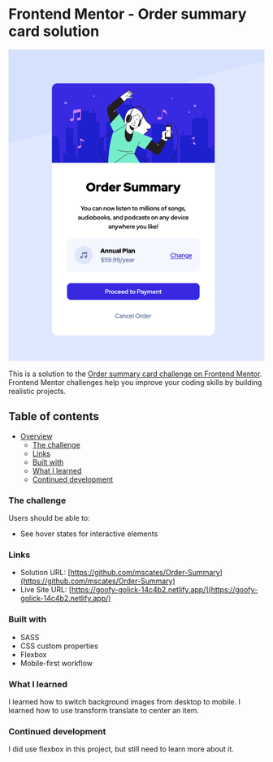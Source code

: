 # Frontend Mentor - Order summary card solution

![Design preview for the Order summary card coding challenge](./Screenshot-order-summary.png)

This is a solution to the [Order summary card challenge on Frontend Mentor](https://www.frontendmentor.io/challenges/order-summary-component-QlPmajDUj). Frontend Mentor challenges help you improve your coding skills by building realistic projects.

## Table of contents

- [Overview](#overview)
  - [The challenge](#the-challenge)
  - [Links](#links)
  - [Built with](#built-with)
  - [What I learned](#what-i-learned)
  - [Continued development](#continued-development)

### The challenge

Users should be able to:

- See hover states for interactive elements

### Links

- Solution URL: [https://github.com/mscates/Order-Summary](https://github.com/mscates/Order-Summary)
- Live Site URL: [https://goofy-golick-14c4b2.netlify.app/](https://goofy-golick-14c4b2.netlify.app/)

### Built with

- SASS
- CSS custom properties
- Flexbox
- Mobile-first workflow

### What I learned

I learned how to switch background images from desktop to mobile. I learned how to use transform translate to center an item.

### Continued development

I did use flexbox in this project, but still need to learn more about it.
